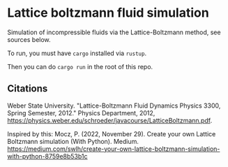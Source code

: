 # Lattice boltzmann fluid simulation
Simulation of incompressible fluids via the Lattice-Boltzmann method, see sources below.

To run, you must have `cargo` installed via `rustup`.

Then you can do `cargo run` in the root of this repo.

## Citations
Weber State University. "Lattice-Boltzmann Fluid Dynamics Physics 3300, Spring Semester, 2012." Physics Department, 2012, https://physics.weber.edu/schroeder/javacourse/LatticeBoltzmann.pdf.

Inspired by this:
Mocz, P. (2022, November 29). Create your own Lattice Boltzmann simulation (With Python). Medium. https://medium.com/swlh/create-your-own-lattice-boltzmann-simulation-with-python-8759e8b53b1c
